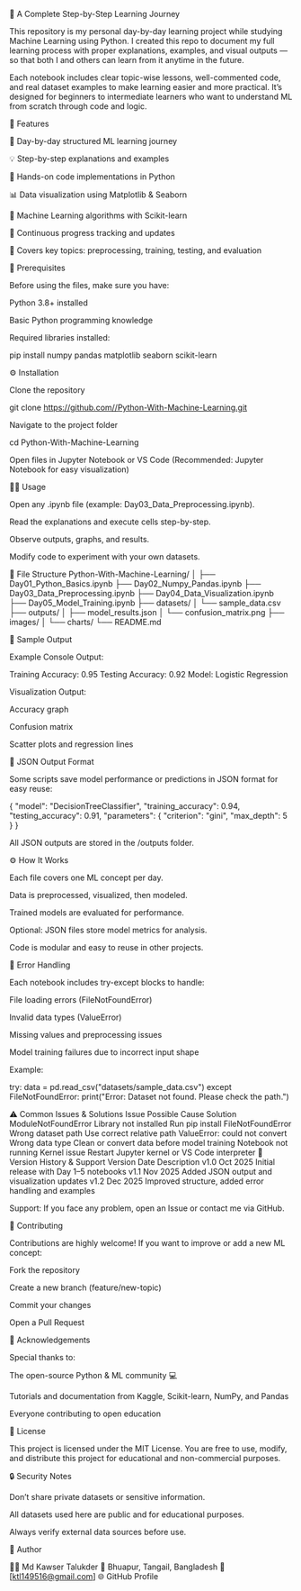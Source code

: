 🚀 A Complete Step-by-Step Learning Journey

This repository is my personal day-by-day learning project while studying Machine Learning using Python. I created this repo to document my full learning process with proper explanations, examples, and visual outputs — so that both I and others can learn from it anytime in the future.

Each notebook includes clear topic-wise lessons, well-commented code, and real dataset examples to make learning easier and more practical. It’s designed for beginners to intermediate learners who want to understand ML from scratch through code and logic.

🌟 Features

📘 Day-by-day structured ML learning journey

💡 Step-by-step explanations and examples

🧩 Hands-on code implementations in Python

📊 Data visualization using Matplotlib & Seaborn

🤖 Machine Learning algorithms with Scikit-learn

🔁 Continuous progress tracking and updates

🧠 Covers key topics: preprocessing, training, testing, and evaluation

🧰 Prerequisites

Before using the files, make sure you have:

Python 3.8+ installed

Basic Python programming knowledge

Required libraries installed:

pip install numpy pandas matplotlib seaborn scikit-learn

⚙️ Installation

Clone the repository

git clone https://github.com//Python-With-Machine-Learning.git

Navigate to the project folder

cd Python-With-Machine-Learning

Open files in Jupyter Notebook or VS Code (Recommended: Jupyter Notebook for easy visualization)

🧑‍💻 Usage

Open any .ipynb file (example: Day03_Data_Preprocessing.ipynb).

Read the explanations and execute cells step-by-step.

Observe outputs, graphs, and results.

Modify code to experiment with your own datasets.

📂 File Structure Python-With-Machine-Learning/ │ ├── Day01_Python_Basics.ipynb ├── Day02_Numpy_Pandas.ipynb ├── Day03_Data_Preprocessing.ipynb ├── Day04_Data_Visualization.ipynb ├── Day05_Model_Training.ipynb ├── datasets/ │ └── sample_data.csv ├── outputs/ │ ├── model_results.json │ └── confusion_matrix.png ├── images/ │ └── charts/ └── README.md

🧾 Sample Output

Example Console Output:

Training Accuracy: 0.95 Testing Accuracy: 0.92 Model: Logistic Regression

Visualization Output:

Accuracy graph

Confusion matrix

Scatter plots and regression lines

🧮 JSON Output Format

Some scripts save model performance or predictions in JSON format for easy reuse:

{ "model": "DecisionTreeClassifier", "training_accuracy": 0.94, "testing_accuracy": 0.91, "parameters": { "criterion": "gini", "max_depth": 5 } }

All JSON outputs are stored in the /outputs folder.

⚙️ How It Works

Each file covers one ML concept per day.

Data is preprocessed, visualized, then modeled.

Trained models are evaluated for performance.

Optional: JSON files store model metrics for analysis.

Code is modular and easy to reuse in other projects.

🧰 Error Handling

Each notebook includes try-except blocks to handle:

File loading errors (FileNotFoundError)

Invalid data types (ValueError)

Missing values and preprocessing issues

Model training failures due to incorrect input shape

Example:

try: data = pd.read_csv("datasets/sample_data.csv") except FileNotFoundError: print("Error: Dataset not found. Please check the path.")

⚠️ Common Issues & Solutions Issue Possible Cause Solution ModuleNotFoundError Library not installed Run pip install FileNotFoundError Wrong dataset path Use correct relative path ValueError: could not convert Wrong data type Clean or convert data before model training Notebook not running Kernel issue Restart Jupyter kernel or VS Code interpreter 🧾 Version History & Support Version Date Description v1.0 Oct 2025 Initial release with Day 1–5 notebooks v1.1 Nov 2025 Added JSON output and visualization updates v1.2 Dec 2025 Improved structure, added error handling and examples

Support: If you face any problem, open an Issue or contact me via GitHub.

🤝 Contributing

Contributions are highly welcome! If you want to improve or add a new ML concept:

Fork the repository

Create a new branch (feature/new-topic)

Commit your changes

Open a Pull Request

🙌 Acknowledgements

Special thanks to:

The open-source Python & ML community 💻

Tutorials and documentation from Kaggle, Scikit-learn, NumPy, and Pandas

Everyone contributing to open education

📜 License

This project is licensed under the MIT License. You are free to use, modify, and distribute this project for educational and non-commercial purposes.

🔒 Security Notes

Don’t share private datasets or sensitive information.

All datasets used here are public and for educational purposes.

Always verify external data sources before use.

💬 Author

👨‍💻 Md Kawser Talukder 📍 Bhuapur, Tangail, Bangladesh 📧 [ktl149516@gmail.com] 🌐 GitHub Profile
